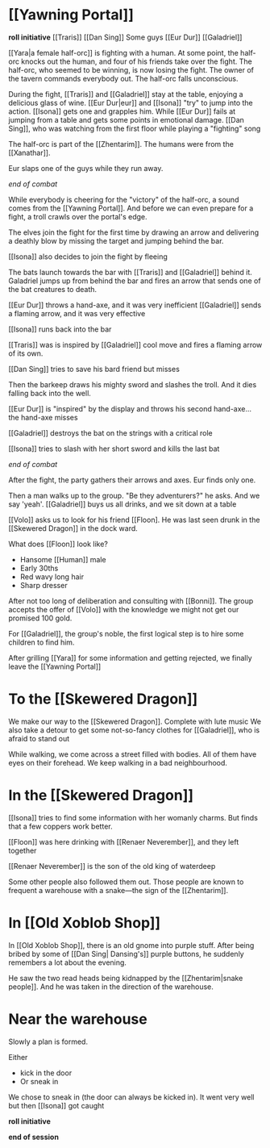# [[Yawning Portal]] 

**roll initiative**
[[Traris]]
[[Dan Sing]]
Some guys
[[Eur Dur]]
[[Galadriel]]

[[Yara|a female half-orc]] is fighting with a human. At some point, the half-orc knocks out the human, and four of his friends take over the fight. The half-orc, who seemed to be winning, is now losing the fight. The owner of the tavern commands everybody out. The half-orc falls unconscious.

During the fight, [[Traris]] and [[Galadriel]] stay at the table, enjoying a delicious glass of wine. [[Eur Dur|eur]] and [[Isona]] "try" to jump into the action. [[Isona]] gets one and grapples him. While [[Eur Dur]] fails at jumping from a table and gets some points in emotional damage. 
[[Dan Sing]], who was watching from the first floor while playing a "fighting" song

The half-orc is part of the [[Zhentarim]]. The humans were from the [[Xanathar]].

Eur slaps one of the guys while they run away.

*end of combat*

While everybody is cheering for the "victory" of the half-orc, a sound comes from the [[Yawning Portal]]. And before we can even prepare for a fight, a troll crawls over the portal's edge.

The elves join the fight for the first time by drawing an arrow and delivering a deathly blow by missing the target and jumping behind the bar.

[[Isona]] also decides to join the fight by fleeing

The bats launch towards the bar with [[Traris]] and [[Galadriel]] behind it. Galadriel jumps up from behind the bar and fires an arrow that sends one of the bat creatures to death.

[[Eur Dur]] throws a hand-axe, and it was very inefficient 
[[Galadriel]] sends a flaming arrow, and it was very effective

[[Isona]] runs back into the bar

[[Traris]] was is inspired by [[Galadriel]] cool move and fires a flaming arrow of its own.

[[Dan Sing]] tries to save his bard friend but misses

Then the barkeep draws his mighty sword and slashes the troll. And it dies falling back into the well. 

[[Eur Dur]] is "inspired" by the display and throws his second hand-axe... the hand-axe misses

[[Galadriel]] destroys the bat on the strings with a critical role

[[Isona]] tries to slash with her short sword and kills the last bat

*end of combat*

After the fight, the party gathers their arrows and axes. Eur finds only one.

Then a man walks up to the group. "Be they adventurers?" he asks. And we say 'yeah'. [[Galadriel]] buys us all drinks, and we sit down at a table

[[Volo]] asks us to look for his friend [[Floon]. He was last seen drunk in the [[Skewered Dragon]] in the dock ward.

What does [[Floon]] look like?

- Hansome [[Human]] male
- Early 30ths
- Red wavy long hair
- Sharp dresser

After not too long of deliberation and consulting with [[Bonni]]. The group accepts the offer of [[Volo]] with the knowledge we might not get our promised 100 gold.

For [[Galadriel]], the group's noble, the first logical step is to hire some children to find him.

After grilling [[Yara]] for some information and getting rejected, we finally leave the [[Yawning Portal]]

# To the [[Skewered Dragon]]

We make our way to the [[Skewered Dragon]]. Complete with lute music
We also take a detour to get some not-so-fancy clothes for [[Galadriel]], who is afraid to stand out

While walking, we come across a street filled with bodies. All of them have eyes on their forehead.
We keep walking in a bad neighbourhood.

# In the [[Skewered Dragon]]
[[Isona]] tries to find some information with her womanly charms. But finds that a few coppers work better.

[[Floon]] was here drinking with [[Renaer Neverember]], and they left together

[[Renaer Neverember]] is the son of the old king of waterdeep

Some other people also followed them out. Those people are known to frequent a warehouse with a snake—the sign of the [[Zhentarim]].

# In [[Old Xoblob Shop]]

In [[Old Xoblob Shop]], there is an old gnome into purple stuff. After being bribed by some of [[Dan Sing| Dansing's]] purple buttons, he suddenly remembers a lot about the evening.

He saw the two read heads being kidnapped by the [[Zhentarim|snake people]]. And he was taken in the direction of the warehouse.

# Near the warehouse

Slowly a plan is formed.

Either 
- kick in the door
- Or sneak in

We chose to sneak in (the door can always be kicked in). It went very well but then [[Isona]] got caught 

**roll initiative**

**end of session**